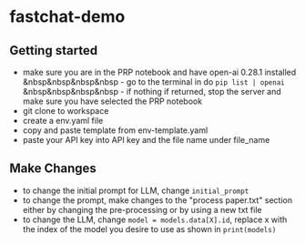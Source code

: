 # fastchat-demo

## Getting started
- make sure you are in the PRP notebook and have open-ai 0.28.1 installed
&nbsp&nbsp&nbsp&nbsp - go to the terminal in do `pip list | openai`
&nbsp&nbsp&nbsp&nbsp - if nothing if returned, stop the server and make sure you have selected the PRP notebook
- git clone to workspace
- create a env.yaml file
- copy and paste template from env-template.yaml
- paste your API key into API key and the file name under file_name

## Make Changes
- to change the initial prompt for LLM, change `initial_prompt`
- to change the prompt, make changes to the "process paper.txt" section either by changing the pre-processing or by using a new txt file
- to change the LLM, change `model = models.data[X].id`, replace x with the index of the model you desire to use as shown in `print(models)`
  
